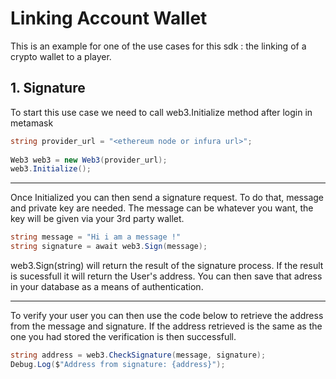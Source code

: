 # Linking Account Wallet

This is an example for one of the use cases for this sdk : the linking of a crypto wallet to a player.

## 1. Signature

To start this use case we need to call web3.Initialize method after login in metamask

```c#
string provider_url = "<ethereum node or infura url>";
		
Web3 web3 = new Web3(provider_url);
web3.Initialize();
```
---

Once Initialized you can then send a signature request. To do that, message and private key are needed. The message can be whatever you want, the key will be given via your 3rd party wallet.

```c#
string message = "Hi i am a message !"
string signature = await web3.Sign(message);
```

web3.Sign(string) will return the result of the signature process. If the result is sucessfull it will return the User's address. 
You can then save that adress in your database as a means of authentication.

---
To verify your user you can then use the code below to retrieve the address from the message and signature. If the address retrieved is the same as the one you had stored the verification is then successfull.
```c#
string address = web3.CheckSignature(message, signature);
Debug.Log($"Address from signature: {address}");
```
